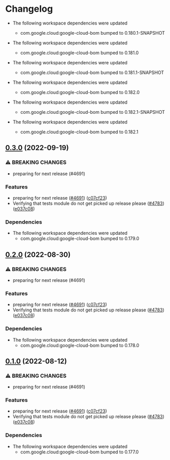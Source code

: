 # Changelog

* The following workspace dependencies were updated
    * com.google.cloud:google-cloud-bom bumped to 0.180.1-SNAPSHOT

* The following workspace dependencies were updated
    * com.google.cloud:google-cloud-bom bumped to 0.181.0

* The following workspace dependencies were updated
    * com.google.cloud:google-cloud-bom bumped to 0.181.1-SNAPSHOT

* The following workspace dependencies were updated
    * com.google.cloud:google-cloud-bom bumped to 0.182.0

* The following workspace dependencies were updated
    * com.google.cloud:google-cloud-bom bumped to 0.182.1-SNAPSHOT

* The following workspace dependencies were updated
    * com.google.cloud:google-cloud-bom bumped to 0.182.1

## [0.3.0](https://github.com/googleapis/java-cloud-bom/compare/tests-dependency-convergence-v0.2.0...tests-dependency-convergence-v0.3.0) (2022-09-19)


### ⚠ BREAKING CHANGES

* preparing for next release (#4691)

### Features

* preparing for next release ([#4691](https://github.com/googleapis/java-cloud-bom/issues/4691)) ([c07cf23](https://github.com/googleapis/java-cloud-bom/commit/c07cf2354c0799e4da7f3a75e4034f1141ad2056))
* Verifying that tests module do not get picked up release please ([#4783](https://github.com/googleapis/java-cloud-bom/issues/4783)) ([e037c08](https://github.com/googleapis/java-cloud-bom/commit/e037c08a4e2cafcebba9f1590d10d0c3b0a8dce1))


### Dependencies

* The following workspace dependencies were updated
    * com.google.cloud:google-cloud-bom bumped to 0.179.0

## [0.2.0](https://github.com/googleapis/java-cloud-bom/compare/tests-dependency-convergence-v0.1.0...tests-dependency-convergence-v0.2.0) (2022-08-30)


### ⚠ BREAKING CHANGES

* preparing for next release (#4691)

### Features

* preparing for next release ([#4691](https://github.com/googleapis/java-cloud-bom/issues/4691)) ([c07cf23](https://github.com/googleapis/java-cloud-bom/commit/c07cf2354c0799e4da7f3a75e4034f1141ad2056))
* Verifying that tests module do not get picked up release please ([#4783](https://github.com/googleapis/java-cloud-bom/issues/4783)) ([e037c08](https://github.com/googleapis/java-cloud-bom/commit/e037c08a4e2cafcebba9f1590d10d0c3b0a8dce1))


### Dependencies

* The following workspace dependencies were updated
    * com.google.cloud:google-cloud-bom bumped to 0.178.0

## [0.1.0](https://github.com/googleapis/java-cloud-bom/compare/tests-dependency-convergence-v0.0.1...tests-dependency-convergence-v0.1.0) (2022-08-12)


### ⚠ BREAKING CHANGES

* preparing for next release (#4691)

### Features

* preparing for next release ([#4691](https://github.com/googleapis/java-cloud-bom/issues/4691)) ([c07cf23](https://github.com/googleapis/java-cloud-bom/commit/c07cf2354c0799e4da7f3a75e4034f1141ad2056))
* Verifying that tests module do not get picked up release please ([#4783](https://github.com/googleapis/java-cloud-bom/issues/4783)) ([e037c08](https://github.com/googleapis/java-cloud-bom/commit/e037c08a4e2cafcebba9f1590d10d0c3b0a8dce1))


### Dependencies

* The following workspace dependencies were updated
    * com.google.cloud:google-cloud-bom bumped to 0.177.0
